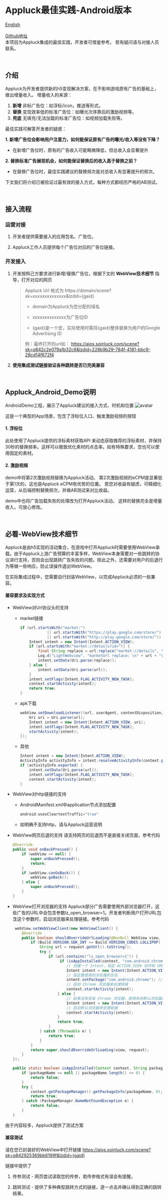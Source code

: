 # Appluck最佳实践-Android版本

[English](https://github.com/jxsong1989/Appluck-Best-Practices/blob/main/Appluck_Android_Demo/README.md)
<br/>
<br/>
[Github地址](https://github.com/jxsong1989/Appluck-Best-Practices/edit/main/Appluck_Android_Demo)
<br/>
本项目为Appluck集成的最佳实践，开发者可借鉴参考。
若有疑问请与对接人员联系。

<br/>

## 介绍
Appluck为开发者提供新的h5变现解决方案，在不影响游戏原有广告的基础上，做出增量收入。
增量收入的来源：

1. **新增** 非标广告位：如浮标/icon，推送等形式。
2. **替换** 变现效率低的标准广告位：如曝光次序靠后的激励视频等。
3. **兜底** 无填充/无法加载的标准广告位：如视频加载失败等。



最佳实践可解答开发者的疑惑：

**1. 新增广告位会影响用户注意力，如何能保证原有广告的曝光/收入等没有下降？**

- 在新增广告位时，原有的广告收入可能略微降低，但总收入会显著提升

**2. 替换标准广告展现机会，如何能保证替换后的收入高于替换之前？**
- 在替换广告位时，最佳实践建议的替换频次是对总收入有显著提升的频次。


下文我们将介绍已被验证过最有效的接入方式，每种方式都经历严格的AB测试。  





<br/>

## 接入流程

### 运营对接

1. 开发者提供需要接入的应用包名、广告位。

2. Appluck工作人员提供每个广告位对应的广告位链接。


### 开发接入

1. 开发按照己方要求进行新增/替换广告位，根据下文的  **WebView技术细节** 指导，打开对应的网页
   > Appluck Url 格式为 https://domain/scene?sk=xxxxxxxxxxxxxx&lzdid={gaid}
   >
   > + domain为Appluck为您分配的域名
   >
   > + xxxxxxxxxxxxxx为广告位ID
   >
   > + {gaid}是一个宏，实际使用时需将{gaid}整体替换为用户的Google Advertising ID
   >
   > 例：最终打开的url如： https://aios.soinluck.com/scene?sk=q842c2e079a1b32c8&lzdid=228b9b29-784f-4181-bbc9-28cd14f672f4

2. **使用集成测试链接验证各种跳转是否已完美兼容**




<br/>

## Appluck_Android_Demo说明
AndroidDemo工程，展示了Appluck建议的接入方式、时机和位置
![avatar](https://github.com/jxsong1989/Best-practices-for-Appluck-in-Unity/blob/main/doc/index_android.jpg)

这是一个典型的App场景，包含了浮标位入口、触发激励视频的按钮

#### 1. 浮标位

此处使用了Appluck提供的浮标素材获取API 来动态获取推荐的浮标素材，并保持30秒的替换频率。这样可以极致优化素材的点击率。如有特殊要求，您也可以使用固定的素材。

#### 2. 激励视频

demo中将第2次激励视频替换为Appluck活动。
第2次激励视频的eCPM是显著低于第1次的，这也是Appluck eCPM有优势的位置。
若您对收益有疑虑，可精细化运营，从后端控制替换频次，并做AB测试来对比收益。

demo中也将广告加载失败的处理改为打开Appluck活动。
这样的替换完全是增量收入，可放心修改。




<br/>

## 必看-WebView技术细节

Appluck是由h5实现的活动集合，在游戏中打开Appluck时需要使用WebView承载。由于Appluck上游广告预算的丰富多样，WebView本身需要对一些跳转的协议进行支持，否则会出现跳转广告失败的问题。除此之外，还需要对用户的后退行为等做一些响应，防止误操作退出WebView。

在实际集成过程中，您需要自行封装WebView，以完成Appluck必须的一些兼容。



#### 兼容要求及实现方式

+ WebView对Url协议头的支持
  + market链接
    ```java
    if (url.startsWith("market:")
                || url.startsWith("https://play.google.com/store/")
                || url.startsWith("http://play.google.com/store/")) {
        Intent intent = new Intent(Intent.ACTION_VIEW);
        if (url.startsWith("market://details?id=")) {
            final String replace = url.replace("market://details", "https://play.google.com/store/apps/details");
            Log.d("LightWebview", "marketUrl replace: \n" + url + "\n" + replace);
            intent.setData(Uri.parse(replace));
        } else {
            intent.setData(Uri.parse(url));
        }
        intent.setFlags(Intent.FLAG_ACTIVITY_NEW_TASK);
        context.startActivity(intent);
        return true;
    }
    ```
  + apk下载
    ```java
    webView.setDownloadListener((url, userAgent, contentDisposition, mimetype, contentLength) -> {
        Uri uri = Uri.parse(url);
        Intent intent = new Intent(Intent.ACTION_VIEW, uri);
        intent.setFlags(Intent.FLAG_ACTIVITY_NEW_TASK);
        startActivity(intent);
    });
    ```
  + 其他
    ```java
    Intent intent = new Intent(Intent.ACTION_VIEW);
    ActivityInfo activityInfo = intent.resolveActivityInfo(context.getPackageManager(), 0);
    if (activityInfo.exported) {
        intent.setData(Uri.parse(url));
        intent.setFlags(Intent.FLAG_ACTIVITY_NEW_TASK);
        context.startActivity(intent);
    }
    ```
 + WebView对http链接的支持
    + AndroidManifest.xml中application节点添加配置
      ```java
      android:usesCleartextTraffic="true"
      ```
    + 如明确不支持http，请与Appluck运营说明
+ WebView网页后退的支持
  请支持网页的后退而不是直接关闭页面，参考代码
  
  ```java
  @Override
  public void onBackPressed() {
      if (webView == null) {
          super.onBackPressed();
          return;
      }
      if (webView.canGoBack()) {
          webView.goBack();
      } else {
          super.onBackPressed();
      }
  }
  ```
  
+ WebView打开浏览器的支持
  Appluck部分广告需要使用外部浏览器打开，这些广告的URL中会包含参数lz_open_browser=1。开发者判断用户打开URL包含这个参数时，启动浏览器来处理链接。参考代码
  
  ```java
   webView.setWebViewClient(new WebViewClient() {
      @Override
      public boolean shouldOverrideUrlLoading(@NonNull WebView view, @NonNull WebResourceRequest request) {
          if (Build.VERSION.SDK_INT >= Build.VERSION_CODES.LOLLIPOP) {
              String url = request.getUrl().toString();
              try {
                  if (url.contains("lz_open_browser=1")) {
                       if (isAppInstalled(context, "com.android.chrome")) {
                          // 创建一个 Intent，指定 ACTION_VIEW 动作和 URL
                          Intent intent = new Intent(Intent.ACTION_VIEW, Uri.parse(url));
                          // 指定要使用的浏览器的包名
                          intent.setPackage("com.android.chrome"); // Chrome 浏览器的包名
                          // 启动 Chrome 浏览器来处理链接
                          context.startActivity(intent);
                      } else {
                          // 如果没有安装 Chrome 浏览器，使用系统默认浏览器打开链接
                          Intent intent = new Intent(Intent.ACTION_VIEW, Uri.parse(url));
                          // 启动默认浏览器来处理链接
                          context.startActivity(intent);
                      }
                      return true;
                  }
              } catch (Throwable e) {
                  return true;
              }
          }
          return super.shouldOverrideUrlLoading(view, request);
      }
  });
  
  public static boolean isAppInstalled(Context context, String packageName) {
      if (packageName == null || packageName.length() <= 0) {
          return false;
      }
      try {
          context.getPackageManager().getPackageInfo(packageName, 0);
          return true;
      } catch (PackageManager.NameNotFoundException e) {
          return false;
      }
  }
  ```



由于内容较多，Appluck提供了测试方案

#### 兼容测试

请在您已封装好的WebView中打开链接  https://aios.soinluck.com/scene?sk=q842925369bb6199f&lzdid={gaid}

链接中提供了

1. 传参测试 - 网页尝试读取您的传参，若传参格式有误会有提醒。

2. 跳转测试 - 提供了多种典型跳转方式的链接，逐一点击并确认得到正确的跳转结果。





